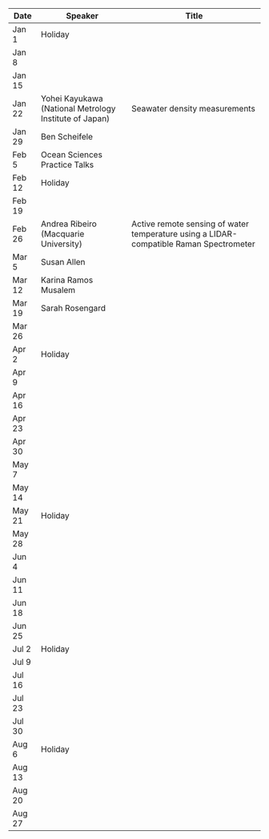 Date    |   Speaker                                                 |   Title
--------|-----------------------------------------------------------|-----------------------------------------------------------------------------------------
Jan 1   |   Holiday                                                 |
Jan 8   |                                                           |
Jan 15  |                                                           |
Jan 22  |   Yohei Kayukawa (National Metrology Institute of Japan)  |   Seawater density measurements
Jan 29  |   Ben Scheifele                                           |
Feb 5   |   Ocean Sciences Practice Talks                           |
Feb 12  |   Holiday                                                 |
Feb 19  |                                                           |
Feb 26  |   Andrea Ribeiro (Macquarie University)                   |   Active remote sensing of water temperature using a LIDAR-compatible Raman Spectrometer
Mar 5   |   Susan Allen                                             |
Mar 12  |   Karina Ramos Musalem                                    |
Mar 19  |   Sarah Rosengard                                         |
Mar 26  |                                                           |
Apr 2   |   Holiday                                                 |
Apr 9   |                                                           |
Apr 16  |                                                           |
Apr 23  |                                                           |
Apr 30  |                                                           |
May 7   |                                                           |
May 14  |                                                           |
May 21  |   Holiday                                                 |
May 28  |                                                           |
Jun 4   |                                                           |
Jun 11  |                                                           |
Jun 18  |                                                           |
Jun 25  |                                                           |
Jul 2   |   Holiday                                                 |
Jul 9   |                                                           |
Jul 16  |                                                           |
Jul 23  |                                                           |
Jul 30  |                                                           |
Aug 6   |   Holiday                                                 |
Aug 13  |                                                           |
Aug 20  |                                                           |
Aug 27  |                                                           |
